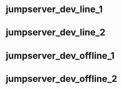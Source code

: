# jumpserver_dev_line_1
# jumpserver_dev_line_2
# jumpserver_dev_offline_1
# jumpserver_dev_offline_2

